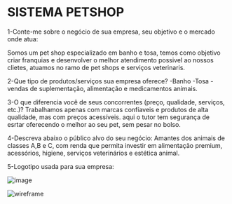# SISTEMA PETSHOP

1-Conte-me sobre o negócio de sua empresa, seu objetivo e o mercado onde atua:

Somos um pet shop especializado em banho e tosa, temos como objetivo criar franquias e desenvolver o melhor atendimento possivel ao nossos clietes, atuamos no ramo de pet shops e serviços veterinaris.

2-Que tipo de produtos/serviços sua empresa oferece?
-Banho 
-Tosa 
-vendas de suplementação, alimentação e medicamentos animais.

3-O que diferencia você de seus concorrentes (preço, qualidade, serviços, etc.)?
Trabalhamos apenas com marcas confíaveis e produtos de alta qualidade, mas com preços acessíveis. aqui o tutor tem segurança de esrtar oferecendo o melhor ao seu pet, sem pesar no bolso.

4-Descreva abaixo o público alvo do seu negócio:
Amantes dos animais de classes A,B e C, com renda que permita investir em alimentação premium, acessórios, higiene, serviços veterinários e estética animal.


5-Logotipo usada para sua empresa:

![image](https://github.com/user-attachments/assets/2214519d-0ad1-4328-b28a-3c8428b6c0e9)

![wireframe](excalidraw.svg)





